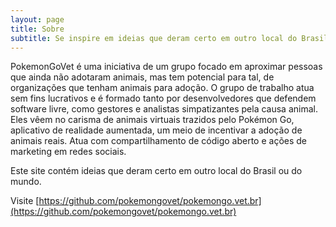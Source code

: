 ```yaml
---
layout: page
title: Sobre
subtitle: Se inspire em ideias que deram certo em outro local do Brasil ou do mundo
---
```


PokemonGoVet é uma iniciativa de um grupo focado em aproximar pessoas que ainda não adotaram animais, mas tem potencial para tal, de organizações que tenham animais para adoção. O grupo de trabalho atua sem fins lucrativos e é formado tanto por desenvolvedores que defendem software livre, como gestores e analistas simpatizantes pela causa animal. Eles vêem no carisma de animais virtuais trazidos pelo Pokémon Go, aplicativo de realidade aumentada, um meio de incentivar a adoção de animais reais. Atua com compartilhamento de código aberto e ações de marketing em redes sociais.

Este site contém ideias que deram certo em outro local do Brasil ou do mundo.

Visite [https://github.com/pokemongovet/pokemongo.vet.br](https://github.com/pokemongovet/pokemongo.vet.br)